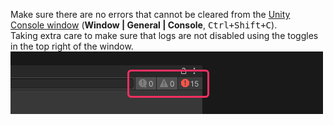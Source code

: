 Make sure there are no errors that cannot be cleared from the [Unity Console window](https://docs.unity3d.com/Manual/Console.html) (**Window | General | Console**, <kbd>Ctrl+Shift+C</kbd>).  
Taking extra care to make sure that logs are not disabled using the toggles in the top right of the window.  
![console toggles](console-toggles.png)  